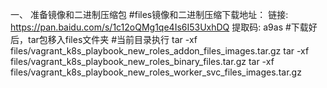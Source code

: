 一、 准备镜像和二进制压缩包
#files镜像和二进制压缩下载地址：
 链接: https://pan.baidu.com/s/1c12oQMg1qe4Is6I53UxhDQ 提取码: a9as 
#下载好后，tar包移入files文件夹
#当前目录执行
 tar -xf files/vagrant_k8s_playbook_new_roles_addon_files_images.tar.gz
 tar -xf files/vagrant_k8s_playbook_new_roles_binary_files.tar.gz
 tar -xf files/vagrant_k8s_playbook_new_roles_worker_svc_files_images.tar.gz
